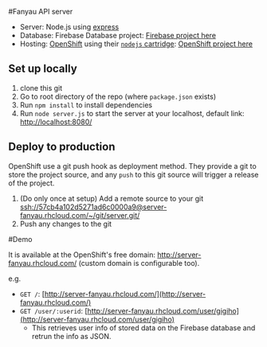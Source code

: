 #Fanyau API server 

- Server: Node.js using [express](https://expressjs.com/)
- Database: Firebase Database project: [Firebase project here](https://console.firebase.google.com/project/fanyau-server/overview)
- Hosting: [OpenShift](https://openshift.redhat.com) using their [`nodejs` cartridge](http://openshift.github.io/documentation/oo_cartridge_guide.html#nodejs): [OpenShift project here](https://openshift.redhat.com/app/console/application/57cb4a102d5271ad6c0000a9-server)

## Set up locally

1. clone this git
2. Go to root directory of the repo (where `package.json` exists)
3. Run `npm install` to install dependencies 
4. Run `node server.js` to start the server at your localhost, default link: [http://localhost:8080/](http://localhost:8080/)
 
## Deploy to production

OpenShift use a git push hook as deployment method. They provide a git to store the project source, and any `push` to this git source will trigger a release of the project.

1. (Do only once at setup) Add a remote source to your git [ssh://57cb4a102d5271ad6c0000a9@server-fanyau.rhcloud.com/~/git/server.git/](ssh://57cb4a102d5271ad6c0000a9@server-fanyau.rhcloud.com/~/git/server.git/)
2. Push any changes to the git


#Demo

It is available at the OpenShift's free domain: http://server-fanyau.rhcloud.com/ (custom domain is configurable too).

e.g.
- `GET /`: [http://server-fanyau.rhcloud.com/](http://server-fanyau.rhcloud.com/)
- `GET /user/:userid`: [http://server-fanyau.rhcloud.com/user/gigiho](http://server-fanyau.rhcloud.com/user/gigiho) 
  - This retrieves user info of <userid> stored data on the Firebase database and retrun the info as JSON.
